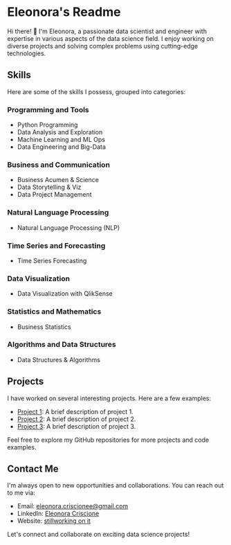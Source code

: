 # Eleonora's Readme

Hi there! 👋 I'm Eleonora, a passionate data scientist and engineer with expertise in various aspects of the data science field. I enjoy working on diverse projects and solving complex problems using cutting-edge technologies.

## Skills

Here are some of the skills I possess, grouped into categories:

### Programming and Tools
- Python Programming
- Data Analysis and Exploration
- Machine Learning and ML Ops
- Data Engineering and Big-Data

### Business and Communication
- Business Acumen & Science
- Data Storytelling & Viz
- Data Project Management

### Natural Language Processing
- Natural Language Processing (NLP)

### Time Series and Forecasting
- Time Series Forecasting

### Data Visualization
- Data Visualization with QlikSense

### Statistics and Mathematics
- Business Statistics

### Algorithms and Data Structures
- Data Structures & Algorithms

## Projects

I have worked on several interesting projects. Here are a few examples:

- [Project 1](link-to-project-1): A brief description of project 1.
- [Project 2](link-to-project-2): A brief description of project 2.
- [Project 3](link-to-project-3): A brief description of project 3.

Feel free to explore my GitHub repositories for more projects and code examples.

## Contact Me

I'm always open to new opportunities and collaborations. You can reach out to me via:

- Email: [eleonora.criscionee@gmail.com](mailto:eleonora.criscionee@gmail.com)
- LinkedIn: [Eleonora Criscione](https://www.linkedin.com/in/EleonoraCriscione/)
- Website: [stillworking on it]()

Let's connect and collaborate on exciting data science projects!
